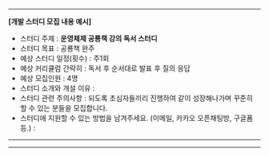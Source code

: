 
---
**[개발 스터디 모집 내용 예시]**

- 스터디 주제 : ****운영체제 공룡책 강의 독서 스터디****
- 스터디 목표 : 공룡책 완주
- 예상 스터디 일정(횟수) : 주1회
- 예상 커리큘럼 간략히 : 독서 후 순서대로 발표 후 질의 응답
- 예상 모집인원 : 4명
- 스터디 소개와 개설 이유 :
- 스터디 관련 주의사항 : 되도록 초심자들끼리 진헹하여 같이 성장해나가며 꾸준히 할 수 있는 분들을 모집합니다.
- 스터디에 지원할 수 있는 방법을 남겨주세요. (이메일, 카카오 오픈채팅방, 구글폼 등.) :


---



---